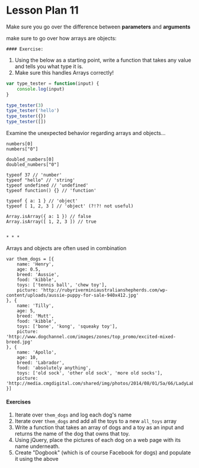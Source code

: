 # Lesson Plan 11

Make sure you go over the difference between **parameters** and **arguments**


make sure to go over how arrays are objects:

    
    #### Exercise:

1.  Using the below as a starting point, write a function that takes any value and tells you what type it is.
2.  Make sure this handles Arrays correctly!

```javascript
var type_tester = function(input) {
    console.log(input)
}

type_tester(3)
type_tester('hello')
type_tester({})
type_tester([])
```


Examine the unexpected behavior regarding arrays and objects...

    numbers[0]
    numbers["0"]

    doubled_numbers[0]
    doubled_numbers["0"]

    typeof 37 // 'number'
    typeof "hello" // 'string'
    typeof undefined // 'undefined'
    typeof function() {} // 'function'

    typeof { a: 1 } // 'object'
    typeof [ 1, 2, 3 ] // 'object' (?!?! not useful)

    Array.isArray({ a: 1 }) // false
    Array.isArray([ 1, 2, 3 ]) // true


    * * *

Arrays and objects are often used in combination

    var them_dogs = [{
        name: 'Henry',
        age: 0.5,
        breed: 'Aussie',
        food: 'kibble',
        toys: ['tennis ball', 'chew toy'],
        picture: 'http://rubyriverminiaustralianshepherds.com/wp-content/uploads/aussie-puppy-for-sale-940x412.jpg'
    }, {
        name: 'Tilly',
        age: 5,
        breed: 'Mutt',
        food: 'kibble',
        toys: ['bone', 'kong', 'squeaky toy'],
        picture: 'http://www.dogchannel.com/images/zones/top_promo/excited-mixed-breed.jpg'
    }, {
        name: 'Apollo',
        age: 10,
        breed: 'Labrador',
        food: 'absolutely anything',
        toys: ['old sock', 'other old sock', 'more old socks'],
        picture: 'http://media.cmgdigital.com/shared/img/photos/2014/08/01/5a/66/LadyLabrador.jpg'
    }]

#### Exercises

1.  Iterate over `them_dogs` and log each dog's name
2.  Iterate over `them_dogs` and add all the toys to a new `all_toys` array
3.  Write a function that takes an array of dogs and a toy as an input and returns the name of the dog that owns that toy.
4.  Using jQuery, place the pictures of each dog on a web page with its name underneath.
5.  Create "Dogbook" (which is of course Facebook for dogs) and populate it using the above